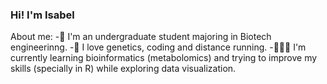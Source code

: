 ### Hi! I'm Isabel

About me:
-🧪 I'm an undergraduate student majoring in Biotech engineerinng. 
-🧬 I love genetics, coding and distance running.
-👩🏻‍💻 I'm currently learning bioinformatics (metabolomics) 
    and trying to improve my skills (specially in R) while exploring data visualization.



